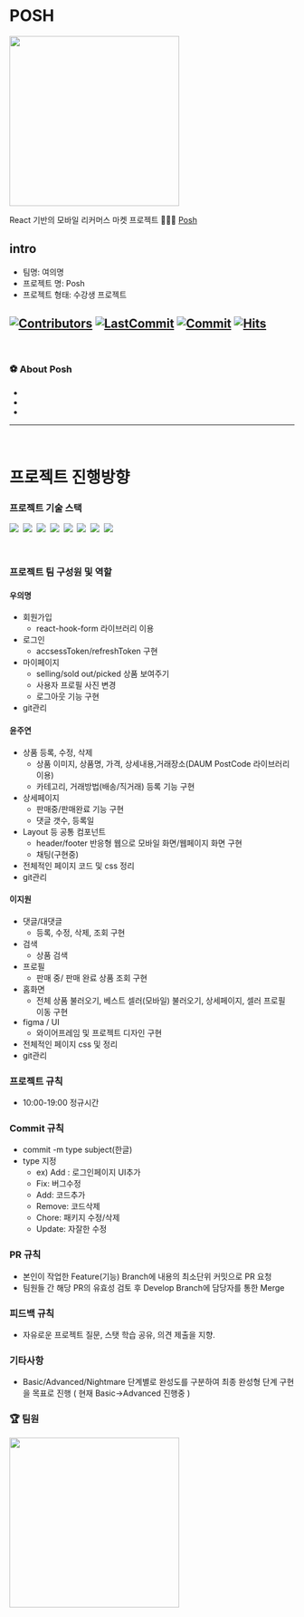 # POSH 
<img src="https://www.notion.so/image/https%3A%2F%2Fs3-us-west-2.amazonaws.com%2Fsecure.notion-static.com%2F7d66ebcf-9a1d-4498-a425-85cb4cc4f79c%2FGroup_3.svg?table=block&id=1b86f2ca-6341-4ac3-b604-40e77f347ea9&spaceId=904e7e31-d462-4174-b82a-8639b329f672&userId=e071d0ba-423f-4711-80b4-de53a796a7c0&cache=v2" width="300" height="300">

React 기반의 모바일 리커머스 마켓 프로젝트 👩🏻‍💻 [Posh](https://www.notion.so/1b86f2ca63414ac3b60440e77f347ea9)

## intro

  - 팀명: 여의명
  - 프로젝트 명: Posh
  - 프로젝트 형태: 수강생 프로젝트

[![Contributors](https://img.shields.io/github/contributors-anon/Project-POSH/POSH)](https://github.com/Project-POSH/POSH)
[![LastCommit](https://img.shields.io/github/last-commit/Project-POSH/POSH)](https://github.com/Project-POSH/POSH)
[![Commit](https://img.shields.io/github/commit-activity/w/Project-POSH/POSH)](https://github.com/Project-POSH/POSH)
[![Hits](https://hits.seeyoufarm.com/api/count/incr/badge.svg?url=https%3A%2F%2Fgithub.com%2FTeamPOSH/POSH&count_bg=%23FF8500&title_bg=%23555555&icon=&icon_color=%23E7E7E7&title=hits&edge_flat=false)](https://github.com/Project-POSH/POSH)
---

<br/>


### ⚽️ About Posh


- 
- 
- 

---

<br/>

# 프로젝트 진행방향

### 프로젝트 기술 스택 
<p align="left">
  <img src="https://img.shields.io/badge/HTML-E34F26?style=flat-square&logo=HTML5&logoColor=white"/></a>&nbsp  
  <img src="https://img.shields.io/badge/CSS-1572B6?style=flat-square&logo=css3&logoColor=white"/></a>&nbsp  
  <img src="https://img.shields.io/badge/Javascript-ffb13b?style=flat-square&logo=javascript&logoColor=white"/></a>&nbsp 
  <img src="https://img.shields.io/badge/Typescript-3178c6?style=flat-square&logo=Typescript&logoColor=white"/></a>&nbsp 
  <img src="https://img.shields.io/badge/React-61dafb?style=flat-square&logo=React&logoColor=white"/></a>&nbsp 
  <img src="http://img.shields.io/badge/-Next-000000?style=flat-square&logo=Next.js&logoColor=white"/></a>&nbsp 
  <img src="https://img.shields.io/badge/Firebase-FFCA28?style=flat-square&logo=Firebase&logoColor=black"/></a>&nbsp
  <img src="https://img.shields.io/badge/Git-F05032?style=flat-square&logo=Git&logoColor=white"/></a>&nbsp
</p>
<br />

### 프로젝트 팀 구성원 및 역할

#### 우의명  
  - 회원가입
    - react-hook-form 라이브러리 이용
  - 로그인
    - accsessToken/refreshToken 구현 
  - 마이페이지
    - selling/sold out/picked 상품 보여주기
    - 사용자 프로필 사진 변경
    - 로그아웃 기능 구현
  - git관리
#### 윤주연 
  - 상품 등록, 수정, 삭제 
    - 상품 이미지, 상품명, 가격, 상세내용,거래장소(DAUM PostCode 라이브러리 이용)
    - 카테고리, 거래방법(배송/직거래) 등록 기능 구현 
  - 상세페이지
    - 판매중/판매완료 기능 구현
    - 댓글 갯수, 등록일 
  - Layout 등 공통 컴포넌트
    - header/footer 반응형 웹으로 모바일 화면/웹페이지 화면 구현 
    - 채팅(구현중)
  - 전체적인 페이지 코드 및 css 정리  
  - git관리
#### 이지원 
  - 댓글/대댓글
    - 등록, 수정, 삭제, 조회 구현 
  - 검색
    - 상품 검색  
  - 프로필 
    - 판매 중/ 판매 완료 상품 조회 구현
  - 홈화면
    - 전체 상품 불러오기, 베스트 셀러(모바일) 불러오기, 상세페이지, 셀러 프로필 이동 구현 
  - figma / UI 
    - 와이어프레임 및 프로젝트 디자인 구현
  - 전체적인 페이지 css 및  정리  
  - git관리


### 프로젝트 규칙

- 10:00-19:00 정규시간

### Commit 규칙

- commit -m type subject(한글)
- type 지정 
    - ex) Add : 로그인페이지 UI추가
    - Fix: 버그수정
    - Add: 코드추가
    - Remove: 코드삭제
    - Chore: 패키지 수정/삭제
    - Update: 자잘한 수정 

### PR 규칙

- 본인이 작업한 Feature(기능) Branch에  내용의 최소단위 커밋으로 PR 요청
- 팀원들 간 해당 PR의 유효성 검토 후 Develop Branch에 담당자를 통한 Merge

### 피드백 규칙

- 자유로운 프로젝트 질문, 스탯 학습 공유, 의견 제출을 지향.

### 기타사항
- Basic/Advanced/Nightmare 단계별로 완성도를 구분하여 최종 완성형 단계 구현을 목표로 진행 ( 현재 Basic->Advanced 진행중 )

### 🏆 팀원
<img src="https://user-images.githubusercontent.com/93869522/142384957-3699c08f-5fe4-48df-b332-adc7affbec55.jpg" width="300" height="300"> 

